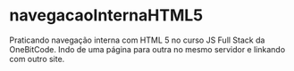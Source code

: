 # navegacaoInternaHTML5
Praticando navegação interna com HTML 5 no curso JS Full Stack da OneBitCode. Indo de uma página para outra no mesmo servidor e linkando com outro site. 
